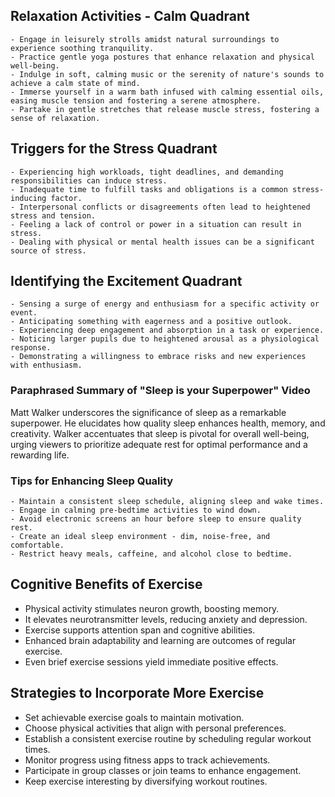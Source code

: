 ## Relaxation Activities - Calm Quadrant

    - Engage in leisurely strolls amidst natural surroundings to experience soothing tranquility.
    - Practice gentle yoga postures that enhance relaxation and physical well-being.
    - Indulge in soft, calming music or the serenity of nature's sounds to achieve a calm state of mind.
    - Immerse yourself in a warm bath infused with calming essential oils, easing muscle tension and fostering a serene atmosphere.
    - Partake in gentle stretches that release muscle stress, fostering a sense of relaxation.

## Triggers for the Stress Quadrant

    - Experiencing high workloads, tight deadlines, and demanding responsibilities can induce stress.
    - Inadequate time to fulfill tasks and obligations is a common stress-inducing factor.
    - Interpersonal conflicts or disagreements often lead to heightened stress and tension.
    - Feeling a lack of control or power in a situation can result in stress.
    - Dealing with physical or mental health issues can be a significant source of stress.

## Identifying the Excitement Quadrant

    - Sensing a surge of energy and enthusiasm for a specific activity or event.
    - Anticipating something with eagerness and a positive outlook.
    - Experiencing deep engagement and absorption in a task or experience.
    - Noticing larger pupils due to heightened arousal as a physiological response.
    - Demonstrating a willingness to embrace risks and new experiences with enthusiasm.

### Paraphrased Summary of "Sleep is your Superpower" Video

Matt Walker underscores the significance of sleep as a remarkable superpower. He elucidates how quality sleep enhances health, memory, and creativity. Walker accentuates that sleep is pivotal for overall well-being, urging viewers to prioritize adequate rest for optimal performance and a rewarding life.

### Tips for Enhancing Sleep Quality

    - Maintain a consistent sleep schedule, aligning sleep and wake times.
    - Engage in calming pre-bedtime activities to wind down.
    - Avoid electronic screens an hour before sleep to ensure quality rest.
    - Create an ideal sleep environment - dim, noise-free, and comfortable.
    - Restrict heavy meals, caffeine, and alcohol close to bedtime.

## Cognitive Benefits of Exercise

   - Physical activity stimulates neuron growth, boosting memory.
   - It elevates neurotransmitter levels, reducing anxiety and depression.
   - Exercise supports attention span and cognitive abilities.
   - Enhanced brain adaptability and learning are outcomes of regular exercise.
   - Even brief exercise sessions yield immediate positive effects.

## Strategies to Incorporate More Exercise

   - Set achievable exercise goals to maintain motivation.
   - Choose physical activities that align with personal preferences.
   - Establish a consistent exercise routine by scheduling regular workout times.
   - Monitor progress using fitness apps to track achievements.
   - Participate in group classes or join teams to enhance engagement.
   - Keep exercise interesting by diversifying workout routines.
